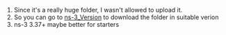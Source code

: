 1. Since it's a really huge folder, I wasn't allowed to upload it.
2. So you can go to [ns-3_Version](https://www.nsnam.org/releases/) to download the folder in suitable verion
3. ns-3 3.37+ maybe better for starters
